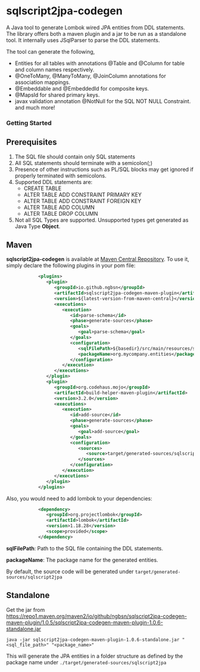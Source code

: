 # sqlscript2jpa-codegen

A Java tool to generate Lombok wired JPA entities from DDL statements. The library offers both a maven plugin and a
jar to be run as a standalone tool. It internally uses JSqlParser to parse the DDL statements.

The tool can generate the following, 
- Entities for all tables with annotations @Table and @Column for table and column names respectively.
- @OneToMany, @ManyToMany, @JoinColumn annotations for association mappings. 
- @Embeddable and @EmbeddedId for composite keys. 
- @MapsId for shared primary keys. 
- javax validation annotation @NotNull for the SQL NOT NULL Constraint.
and much more!

### Getting Started

## Prerequisites

1. The SQL file should contain only SQL statements
2. All SQL statements should terminate with a semicolon(;)
3. Presence of other instructions such as PL/SQL blocks may get ignored if properly terminated with semicolons.
4. Supported DDL statements are:
    * CREATE TABLE
    * ALTER TABLE ADD CONSTRAINT PRIMARY KEY
    * ALTER TABLE ADD CONSTRAINT FOREIGN KEY
    * ALTER TABLE ADD COLUMN
    * ALTER TABLE DROP COLUMN
5. Not all SQL Types are supported. Unsupported types get generated as Java Type **Object**.

## Maven

**sqlscript2jpa-codegen** is available
at [Maven Central Repository](https://central.sonatype.com/artifact/io.github.ngbsn/sqlscript2jpa-codegen-maven-plugin).
To use it, simply declare the following plugins in your pom file:

```xml
            <plugins>
               <plugin>
                  <groupId>io.github.ngbsn</groupId>
                  <artifactId>sqlscript2jpa-codegen-maven-plugin</artifactId>
                  <version>${latest-version-from-maven-central}</version>
                  <executions>
                     <execution>
                        <id>parse-schema</id>
                        <phase>generate-sources</phase>
                        <goals>
                           <goal>parse-schema</goal>
                        </goals>
                        <configuration>
                           <sqlFilePath>${basedir}/src/main/resources/sql/organization.sql</sqlFilePath>
                           <packageName>org.mycompany.entities</packageName>
                        </configuration>
                     </execution>
                  </executions>
               </plugin>
               <plugin>
                  <groupId>org.codehaus.mojo</groupId>
                  <artifactId>build-helper-maven-plugin</artifactId>
                  <version>3.2.0</version>
                  <executions>
                     <execution>
                        <id>add-source</id>
                        <phase>generate-sources</phase>
                        <goals>
                           <goal>add-source</goal>
                        </goals>
                        <configuration>
                           <sources>
                              <source>target/generated-sources/sqlscript2jpa/src/main/java/</source>
                           </sources>
                        </configuration>
                     </execution>
                  </executions>
               </plugin>   
            </plugins>

```

Also, you would need to add lombok to your dependencies:

```xml
            <dependency>
               <groupId>org.projectlombok</groupId>
               <artifactId>lombok</artifactId>
               <version>1.18.28</version>
               <scope>provided</scope>
            </dependency>
```

**sqlFilePath**: Path to the SQL file containing the DDL statements.

**packageName**: The package name for the generated entities.

By default, the source code will be generated under `target/generated-sources/sqlscript2jpa`

## Standalone

Get the jar
from https://repo1.maven.org/maven2/io/github/ngbsn/sqlscript2jpa-codegen-maven-plugin/1.0.5/sqlscript2jpa-codegen-maven-plugin-1.0.6-standalone.jar

```
java -jar sqlscript2jpa-codegen-maven-plugin-1.0.6-standalone.jar "<sql_file_path>" "<package_name>"
```

This will generate the JPA entities in a folder structure as defined by the package name
under `./target/generated-sources/sqlscript2jpa`

